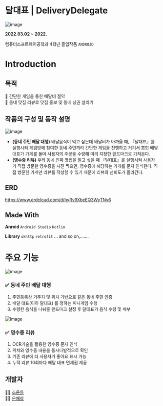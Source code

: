 # 달대표 | DeliveryDelegate   


![image](https://user-images.githubusercontent.com/50348197/166867011-c2e0d157-c44a-494a-be98-eed7be41556a.png)
  
**2022.03.02 ~ 2022.**

컴퓨터소프트웨어공학과 4학년 졸업작품 `ANDROID`



# Introduction
## 목적
📌 간단한 게임을 통한 배달비 절약  
📌 동네 맛집 리뷰로 맛집 홍보 및 동네 상권 살리기

## 작품의 구성 및 동작 설명
![image](https://user-images.githubusercontent.com/50348197/193555157-ccbfcfd3-9bb5-4585-a241-a1dd0c51f256.png)

* **(동네 주민 배달 대행)** 배달음식이 먹고 싶은데 배달비가 아까울 때, 『달대표』를 실행시켜 게임방에 참여한 동네 주민끼리 간단한 게임을 진행하고 거기서 뽑힌 배달 대표가 가게를 돌며 사용자의 주문을 수령해 미리 지정한 랜드마크로 가져온다.   
* **(영수증 리뷰)** 우리 동네 진짜 맛집을 알고 싶을 때 『달대표』를 실행시켜 사용자가 직접 방문한 영수증을 사진 찍으면, 영수증에 해당하는 가게를 문자 인식한다. 직접 방문한 가게만 리뷰를 작성할 수 있기 때문에 리뷰의 신뢰도가 올라간다. 

## ERD
https://www.erdcloud.com/d/hyRv9XbeEQ3WyTNv6

## Made With
**Anroid**
 `Android Studio` `Kotlin`
 
**Library**
 `okhttp` `retrofit`  ...  and so on,.......
 


  
# 주요 기능
![image](https://user-images.githubusercontent.com/50348197/193554204-6ccd4514-5792-4dc7-9b33-dbcaa651934f.png)


### **✅ 동네 주민 배달 대행**
1. 주민등록상 거주지 및 위치 기반으로 같은 동네 주민 인증
2. 배달 대표(이하 달대표) 를 정하는 미니게임 수행
3. 수령한 음식을 나눠줄 랜드마크 설정 후 달대표가 음식 수령 및 배부
   
   
![image](https://user-images.githubusercontent.com/50348197/193554630-e56aea4f-79de-40be-8c38-03db9e27f471.png)  
### **✅ 영수증 리뷰** 
1. OCR기술을 활용한 영수증 문자 인식  
2. 위치와 영수증 내용을 동시다발적으로 확인  
3. 기존 리뷰에 타 사용자가 좋아요 표시 가능  
4. 누적 리뷰 10회마다 배달 대표 면제권 제공  


## 개발자
👩‍💻 [조윤아](https://github.com/whdbsdk1115)   
👩‍💻 [문채영](https://github.com/Chae0-99)


